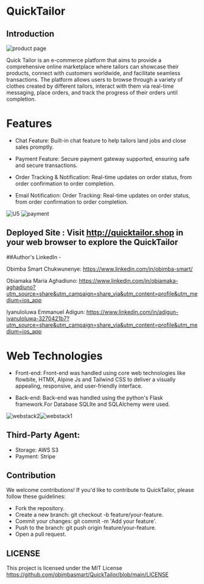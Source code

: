 
# QuickTailor

## Introduction
![product page](https://github.com/obimbasmart/QuickTailor/assets/125522368/42774d60-f3c1-428a-93af-04783aaa93b2)


Quick Tailor is an e-commerce platform that aims to provide a comprehensive online marketplace where tailors can showcase their products, connect with customers worldwide, and facilitate seamless transactions. 
The platform allows users to browse through a variety of clothes created by different tailors, interact with them via real-time messaging, place orders, and track the progress of their orders until completion.



# Features 

- Chat Feature: Built-in chat feature to help tailors land jobs and close sales promptly.

- Payment Feature: Secure payment gateway supported, ensuring safe and secure transactions.

- Order Tracking & Notification: Real-time updates on order status,  from order confirmation to order completion.

- Email Notification: Order Tracking: Real-time updates on order status, from order confirmation to order completion.



![U5](https://github.com/obimbasmart/QuickTailor/assets/125522368/e61d99f5-21af-4744-983d-210f8d10d1eb)
![payment](https://github.com/obimbasmart/QuickTailor/assets/125522368/7ae8439e-1d75-4a26-990f-4be782c109ab)




## Deployed Site : Visit http://quicktailor.shop in your web browser to explore the QuickTailor


##Author's LinkedIn -

Obimba Smart Chukwunenye: https://www.linkedin.com/in/obimba-smart/

Obiamaka Maria Aghadiuno: https://www.linkedin.com/in/obiamaka-aghadiuno?utm_source=share&utm_campaign=share_via&utm_content=profile&utm_medium=ios_app

Iyanuloluwa Emmanuel Adigun: https://www.linkedin.com/in/adigun-iyanuloluwa-3270421b7?utm_source=share&utm_campaign=share_via&utm_content=profile&utm_medium=ios_app




# Web Technologies 
- Front-end: Front-end was handled using core web technologies like flowbite, HTMX, Alpine Js and  Tailwind CSS to deliver a visually appealing, responsive, and user-friendly interface. 

- Back-end: Back-end was handled using the python's Flask framework.For Database SQLIte and SQLAlchemy were used.

![webstack2](https://github.com/ObiamakaMaria/HEALTHY_PROJECT/assets/125522368/691b2e46-43a1-42f3-8c6c-9da5796cb5e1)![webstack1](https://github.com/ObiamakaMaria/HEALTHY_PROJECT/assets/125522368/d94809cc-2de3-4512-a0d2-9101ccee95ac)



## Third-Party Agent:
- Storage: AWS S3
- Payment: Stripe




## Contribution
We welcome contributions! If you'd like to contribute to QuickTailor, please follow these guidelines:

- Fork the repository.
- Create a new branch: git checkout -b feature/your-feature.
- Commit your changes: git commit -m 'Add your feature'.
- Push to the branch: git push origin feature/your-feature.
- Open a pull request.

 
## LICENSE
This project is licensed under the MIT License https://github.com/obimbasmart/QuickTailor/blob/main/LICENSE

